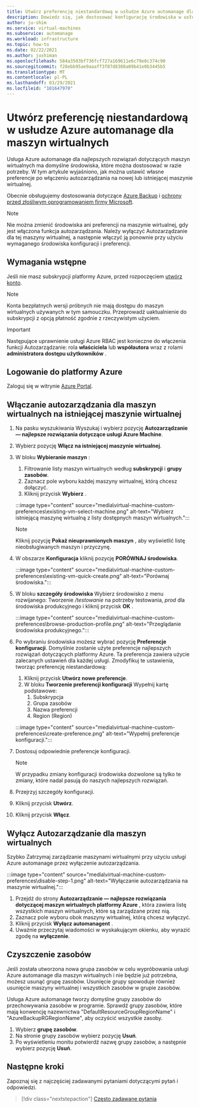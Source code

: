 ```yaml
---
title: Utwórz preferencję niestandardową w usłudze Azure automanage dla maszyn wirtualnych
description: Dowiedz się, jak dostosować konfigurację środowiska w usłudze Azure Autozarządzanie i ustawić własne preferencje.
author: ju-shim
ms.service: virtual-machines
ms.subservice: automanage
ms.workload: infrastructure
ms.topic: how-to
ms.date: 02/22/2021
ms.author: jushiman
ms.openlocfilehash: 584a3503bf736fcf727a169611e6c79e0c374c90
ms.sourcegitcommit: f28ebb95ae9aaaff3f87d8388a09b41e0b3445b5
ms.translationtype: MT
ms.contentlocale: pl-PL
ms.lasthandoff: 03/29/2021
ms.locfileid: "101647970"
---
```

# <a name="create-a-custom-preference-in-azure-automanage-for-vms"></a>Utwórz preferencję niestandardową w usłudze Azure automanage dla maszyn wirtualnych

Usługa Azure automanage dla najlepszych rozwiązań dotyczących maszyn wirtualnych ma domyślne środowiska, które można dostosować w razie potrzeby. W tym artykule wyjaśniono, jak można ustawić własne preferencje po włączeniu autozarządzania na nowej lub istniejącej maszynie wirtualnej.

Obecnie obsługujemy dostosowania dotyczące [Azure Backup](..\backup\backup-azure-arm-vms-prepare.md#create-a-custom-policy) i [ochrony przed złośliwym oprogramowaniem firmy Microsoft](../security/fundamentals/antimalware.md#default-and-custom-antimalware-configuration).


> [!NOTE]
> Nie można zmienić środowiska ani preferencji na maszynie wirtualnej, gdy jest włączona funkcja autozarządzania. Należy wyłączyć Autozarządzanie dla tej maszyny wirtualnej, a następnie włączyć ją ponownie przy użyciu wymaganego środowiska konfiguracji i preferencji.


## <a name="prerequisites"></a>Wymagania wstępne

Jeśli nie masz subskrypcji platformy Azure, przed rozpoczęciem [utwórz konto](https://azure.microsoft.com/pricing/purchase-options/pay-as-you-go/).

> [!NOTE]
> Konta bezpłatnych wersji próbnych nie mają dostępu do maszyn wirtualnych używanych w tym samouczku. Przeprowadź uaktualnienie do subskrypcji z opcją płatność zgodnie z rzeczywistym użyciem.

> [!IMPORTANT]
> Następujące uprawnienie usługi Azure RBAC jest konieczne do włączenia funkcji Autozarządzanie: rola **właściciela** lub **współautora** wraz z rolami **administratora dostępu użytkowników** .


## <a name="sign-in-to-azure"></a>Logowanie do platformy Azure

Zaloguj się w witrynie [Azure Portal](https://portal.azure.com/).


## <a name="enable-automanage-for-vms-on-an-existing-vm"></a>Włączanie autozarządzania dla maszyn wirtualnych na istniejącej maszynie wirtualnej

1. Na pasku wyszukiwania Wyszukaj i wybierz pozycję **Autozarządzanie — najlepsze rozwiązania dotyczące usługi Azure Machine**.

2. Wybierz pozycję **Włącz na istniejącej maszynie wirtualnej**.

3. W bloku **Wybieranie maszyn** :
    1. Filtrowanie listy maszyn wirtualnych według **subskrypcji** i **grupy zasobów**.
    1. Zaznacz pole wyboru każdej maszyny wirtualnej, którą chcesz dołączyć.
    1. Kliknij przycisk **Wybierz** .

    :::image type="content" source="media\virtual-machine-custom-preferences\existing-vm-select-machine.png" alt-text="Wybierz istniejącą maszynę wirtualną z listy dostępnych maszyn wirtualnych.":::

    > [!NOTE]
    > Kliknij pozycję **Pokaż nieuprawnionych maszyn** , aby wyświetlić listę nieobsługiwanych maszyn i przyczynę. 

4. W obszarze **Konfiguracja** kliknij pozycję **PORÓWNAJ środowiska**.

    :::image type="content" source="media\virtual-machine-custom-preferences\existing-vm-quick-create.png" alt-text="Porównaj środowiska.":::

5. W bloku **szczegóły środowiska** Wybierz środowisko z menu rozwijanego: Tworzenie */testowanie* na potrzeby testowania, *prod* dla środowiska produkcyjnego i kliknij przycisk **OK** .

    :::image type="content" source="media\virtual-machine-custom-preferences\browse-production-profile.png" alt-text="Przeglądanie środowiska produkcyjnego.":::

6. Po wybraniu środowiska możesz wybrać pozycję **Preferencje konfiguracji**. Domyślnie zostanie użyte preferencje najlepszych rozwiązań dotyczących platformy Azure. Ta preferencja zawiera użycie zalecanych ustawień dla każdej usługi. Zmodyfikuj te ustawienia, tworząc preferencję niestandardową: 
    1. Kliknij przycisk **Utwórz nowe preferencje**.
    1. W bloku **Tworzenie preferencji konfiguracji** Wypełnij kartę podstawowe:
        1. Subskrypcja
        1. Grupa zasobów
        1. Nazwa preferencji
        1. Region (Region)

    :::image type="content" source="media\virtual-machine-custom-preferences\create-preference.png" alt-text="Wypełnij preferencje konfiguracji.":::

7. Dostosuj odpowiednie preferencje konfiguracji.
        
    > [!NOTE]
    > W przypadku zmiany konfiguracji środowiska dozwolone są tylko te zmiany, które nadal pasują do naszych najlepszych rozwiązań.

8. Przejrzyj szczegóły konfiguracji.
9. Kliknij przycisk **Utwórz**.

10. Kliknij przycisk **Włącz**.


## <a name="disable-automanage-for-vms"></a>Wyłącz Autozarządzanie dla maszyn wirtualnych

Szybko Zatrzymaj zarządzanie maszynami wirtualnymi przy użyciu usługi Azure automanage przez wyłączenie autozarządzania.

:::image type="content" source="media\virtual-machine-custom-preferences\disable-step-1.png" alt-text="Wyłączanie autozarządzania na maszynie wirtualnej.":::

1. Przejdź do strony **Autozarządzanie — najlepsze rozwiązania dotyczącej maszyn wirtualnych platformy Azure** , która zawiera listę wszystkich maszyn wirtualnych, które są zarządzane przez nią.
1. Zaznacz pole wyboru obok maszyny wirtualnej, którą chcesz wyłączyć.
1. Kliknij przycisk **Wyłącz automanagent** .
1. Uważnie przeczytaj wiadomości w wyskakującym okienku, aby wyrazić zgodę na **wyłączenie**.


## <a name="clean-up-resources"></a>Czyszczenie zasobów

Jeśli została utworzona nowa grupa zasobów w celu wypróbowania usługi Azure automanage dla maszyn wirtualnych i nie będzie już potrzebna, możesz usunąć grupę zasobów. Usunięcie grupy spowoduje również usunięcie maszyny wirtualnej i wszystkich zasobów w grupie zasobów.

Usługa Azure automanage tworzy domyślne grupy zasobów do przechowywania zasobów w programie. Sprawdź grupy zasobów, które mają konwencję nazewnictwa "DefaultResourceGroupRegionName" i "AzureBackupRGRegionName", aby oczyścić wszystkie zasoby.

1. Wybierz **grupę zasobów**.
1. Na stronie grupy zasobów wybierz pozycję **Usuń**.
1. Po wyświetleniu monitu potwierdź nazwę grupy zasobów, a następnie wybierz pozycję **Usuń**.


## <a name="next-steps"></a>Następne kroki 

Zapoznaj się z najczęściej zadawanymi pytaniami dotyczącymi pytań i odpowiedzi. 

> [!div class="nextstepaction"]
> [Często zadawane pytania](faq.md)